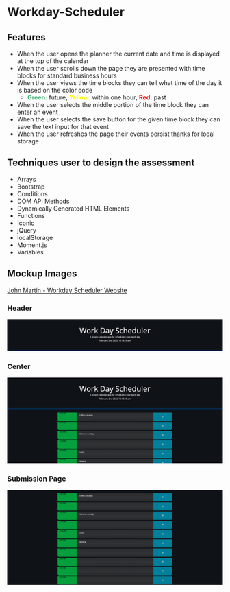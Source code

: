 # Workday-Scheduler
## Features
- When the user opens the planner the current date and time is displayed at the top of the calendar
- When the user scrolls down the page they are presented with time blocks for standard business hours
- When the user views the time blocks they can tell what time of the day it is based on the color code
    - <b style="color: MediumSeaGreen">Green:</b> future, <b style="color: Yellow">Yellow:</b> within one hour, <b style="color: Red">Red:</b> past 
- When the user selects the middle portion of the time block they can enter an event
- When the user selects the save button for the given time block they can save the text input for that event
- When the user refreshes the page their events persist thanks for local storage

## Techniques user to design the assessment
- Arrays
- Bootstrap
- Conditions
- DOM API Methods
- Dynamically Generated HTML Elements
- Functions
- Iconic
- jQuery
- localStorage
- Moment.js
- Variables

## Mockup Images

[John Martin - Workday Scheduler Website](https://gemsjohn.github.io/Workday-Scheduler/)

### Header
![Workday Scheduler Top](https://github.com/gemsjohn/Workday-Scheduler/blob/main/assets/img/header.png)

### Center
![Workday Scheduler Center](https://github.com/gemsjohn/Workday-Scheduler/blob/main/assets/img/overlap.png)

### Submission Page
![Workday Scheduler Time Blocks](https://github.com/gemsjohn/Workday-Scheduler/blob/main/assets/img/body.png)